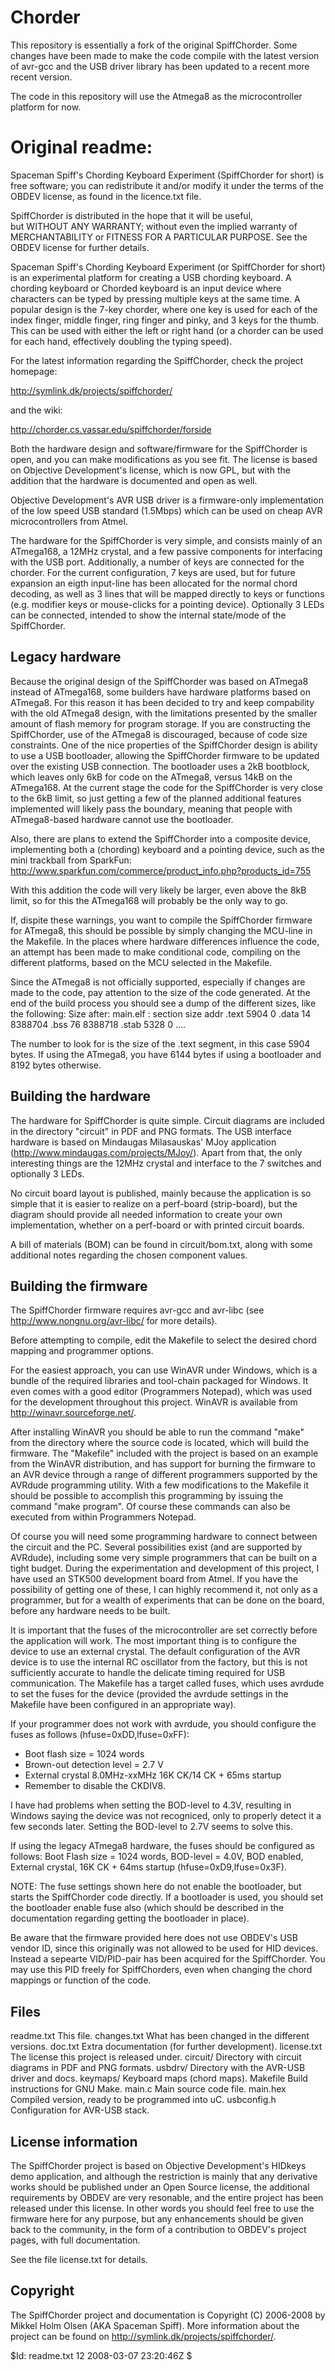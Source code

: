 Chorder
=======

This repository is essentially a fork of the original SpiffChorder. Some
changes have been made to make the code compile with the latest version
of avr-gcc and the USB driver library has been updated to a recent more
recent version.

The code in this repository will use the Atmega8 as the microcontroller
platform for now.

Original readme:
================

Spaceman Spiff's Chording Keyboard Experiment (SpiffChorder for 
short) is free software; you can redistribute it and/or modify 
it under the terms of the OBDEV license, as found in the 
licence.txt file.
                                                              
SpiffChorder is distributed in the hope that it will be useful,    
but WITHOUT ANY WARRANTY; without even the implied warranty of
MERCHANTABILITY or FITNESS FOR A PARTICULAR PURPOSE.  See the 
OBDEV license for further details.
                                                              
Spaceman Spiff's Chording Keyboard Experiment (or SpiffChorder for short)
is an experimental platform for creating a USB chording keyboard. A
chording keyboard or Chorded keyboard is an input device where characters
can be typed by pressing multiple keys at the same time. A popular design 
is the 7-key chorder, where one key is used for each of the index finger, 
middle finger, ring finger and pinky, and 3 keys for the thumb. This can 
be used with either the left or right hand (or a chorder can be used for 
each hand, effectively doubling the typing speed).

For the latest information regarding the SpiffChorder, check the 
project homepage:

  http://symlink.dk/projects/spiffchorder/

and the wiki:

  http://chorder.cs.vassar.edu/spiffchorder/forside

Both the hardware design and software/firmware for the SpiffChorder
is open, and you can make modifications as you see fit. The license is 
based on Objective Development's license, which is now GPL, but with 
the addition that the hardware is documented and open as well.

Objective Development's AVR USB driver is a firmware-only implementation 
of the low speed USB standard (1.5Mbps) which can be used on cheap AVR 
microcontrollers from Atmel.

The hardware for the SpiffChorder is very simple, and consists mainly of 
an ATmega168, a 12MHz crystal, and a few passive components for interfacing 
with the USB port. Additionally, a number of keys are connected for the
chorder. For the current configuration, 7 keys are used, but for future
expansion an eigth input-line has been allocated for the normal chord
decoding, as well as 3 lines that will be mapped directly to keys or
functions (e.g. modifier keys or mouse-clicks for a pointing device).
Optionally 3 LEDs can be connected, intended to show the internal
state/mode of the SpiffChorder.


Legacy hardware
---------------

Because the original design of the SpiffChorder was based on ATmega8
instead of ATmega168, some builders have hardware platforms based on
ATmega8. For this reason it has been decided to try and keep compability
with the old ATmega8 design, with the limitations presented by the
smaller amount of flash memory for program storage. If you are 
constructing the SpiffChorder, use of the ATmega8 is discouraged, because
of code size constraints. One of the nice properties of the SpiffChorder
design is ability to use a USB bootloader, allowing the SpiffChorder
firmware to be updated over the existing USB connection. The bootloader
uses a 2kB bootblock, which leaves only 6kB for code on the ATmega8,
versus 14kB on the ATmega168. At the current stage the code for the
SpiffChorder is very close to the 6kB limit, so just getting a few of 
the planned additional features implemented will likely pass the boundary,
meaning that people with ATmega8-based hardware cannot use the bootloader.

Also, there are plans to extend the SpiffChorder into a composite device,
implementing both a (chording) keyboard and a pointing device, such as the
mini trackball from SparkFun:
http://www.sparkfun.com/commerce/product_info.php?products_id=755

With this addition the code will very likely be larger, even above the
8kB limit, so for this the ATmega168 will probably be the only way to 
go.

If, dispite these warnings, you want to compile the SpiffChorder 
firmware for ATmega8, this should be possible by simply changing the
MCU-line in the Makefile. In the places where hardware differences
influence the code, an attempt has been made to make conditional
code, compiling on the different platforms, based on the MCU selected
in the Makefile.

Since the ATmega8 is not officially supported, especially if changes
are made to the code, pay attention to the size of the code generated.
At the end of the build process you should see a dump of the different
sizes, like the following:
Size after:
main.elf  :
section            size      addr
.text              5904         0
.data                14   8388704
.bss                 76   8388718
.stab              5328         0
....

The number to look for is the size of the .text segment, in this case
5904 bytes. If using the ATmega8, you have 6144 bytes if using a 
bootloader and 8192 bytes otherwise.


Building the hardware
---------------------

The hardware for SpiffChorder is quite simple. Circuit diagrams are
included in the directory "circuit" in PDF and PNG formats. The USB
interface hardware is based on Mindaugas Milasauskas' MJoy application
(http://www.mindaugas.com/projects/MJoy/). Apart from that, the only
interesting things are the 12MHz crystal and interface to the 7 switches
and optionally 3 LEDs.

No circuit board layout is published, mainly because the application
is so simple that it is easier to realize on a perf-board (strip-board),
but the diagram should provide all needed information to create your own
implementation, whether on a perf-board or with printed circuit boards.

A bill of materials (BOM) can be found in circuit/bom.txt, along with some
additional notes regarding the chosen component values.


Building the firmware
---------------------

The SpiffChorder firmware requires avr-gcc and avr-libc (see 
http://www.nongnu.org/avr-libc/ for more details).

Before attempting to compile, edit the Makefile to select the
desired chord mapping and programmer options.

For the easiest approach, you can use WinAVR under Windows, which is
a bundle of the required libraries and tool-chain packaged for
Windows. It even comes with a good editor (Programmers Notepad),
which was used for the development throughout this project.
WinAVR is available from http://winavr.sourceforge.net/.

After installing WinAVR you should be able to run the command
"make" from the directory where the source code is located, which
will build the firmware. The "Makefile" included with the project is
based on an example from the WinAVR distribution, and has support
for burning the firmware to an AVR device through a range of different
programmers supported by the AVRdude programming utility. With a few
modifications to the Makefile it should be possible to accomplish this
programming by issuing the command "make program". Of course these
commands can also be executed from within Programmers Notepad.

Of course you will need some programming hardware to connect between
the circuit and the PC. Several possibilities exist (and are supported
by AVRdude), including some very simple programmers that can be built
on a tight budget. During the experimentation and development of this
project, I have used an STK500 development board from Atmel. If you 
have the possibility of getting one of these, I can highly recommend it,
not only as a programmer, but for a wealth of experiments that can be
done on the board, before any hardware needs to be built.

It is important that the fuses of the microcontroller are set correctly
before the application will work. The most important thing is to configure
the device to use an external crystal. The default configuration of the 
AVR device is to use the internal RC oscillator from the factory, but
this is not sufficiently accurate to handle the delicate timing required 
for USB communication. The Makefile has a target called fuses, 
which uses avrdude to set the fuses for the device (provided the avrdude 
settings in the Makefile have been configured in an appropriate way).

If your programmer does not work with avrdude, you should configure the
fuses as follows (hfuse=0xDD,lfuse=0xFF):
  * Boot flash size = 1024 words
  * Brown-out detection level = 2.7 V
  * External crystal 8.0MHz-xxMHz 16K CK/14 CK + 65ms startup
  * Remember to disable the CKDIV8.

I have had problems when setting the BOD-level to 4.3V, resulting in
Windows saying the device was not recogniced, only to properly detect
it a few seconds later. Setting the BOD-level to 2.7V seems to solve
this.

If using the legacy ATmega8 hardware, the fuses should be configured
as follows: Boot Flash size = 1024 words, BOD-level = 4.0V, BOD enabled,
External crystal, 16K CK + 64ms startup (hfuse=0xD9,lfuse=0x3F).

NOTE: The fuse settings shown here do not enable the bootloader, but
starts the SpiffChorder code directly. If a bootloader is used, you
should set the bootloader enable fuse also (which should be described
in the documentation regarding getting the bootloader in place).

Be aware that the firmware provided here does not use OBDEV's USB 
vendor ID, since this originally was not allowed to be used for HID 
devices. Instead a sepearte VID/PID-pair has been acquired for the
SpiffChorder. You may use this PID freely for SpiffChorders, even
when changing the chord mappings or function of the code.


Files
-----
readme.txt              This file.
changes.txt             What has been changed in the different versions.
doc.txt                 Extra documentation (for further development).
license.txt             The license this project is released under.
circuit/                Directory with circuit diagrams in PDF and PNG formats.
usbdrv/                 Directory with the AVR-USB driver and docs.
keymaps/                Keyboard maps (chord maps).
Makefile                Build instructions for GNU Make.
main.c                  Main source code file.
main.hex                Compiled version, ready to be programmed into uC.
usbconfig.h             Configuration for AVR-USB stack.
                        


License information
-------------------

The SpiffChorder project is based on Objective Development's HIDkeys demo 
application, and although the restriction is mainly that any derivative
works should be published under an Open Source license, the additional
requirements by OBDEV are very resonable, and the entire project has
been released under this license. In other words you should feel free
to use the firmware here for any purpose, but any enhancements should
be given back to the community, in the form of a contribution to OBDEV's
project pages, with full documentation.

See the file license.txt for details.


Copyright
---------

The SpiffChorder project and documentation is Copyright (C) 2006-2008
by Mikkel Holm Olsen (AKA Spaceman Spiff). More information about the
project can be found on http://symlink.dk/projects/spiffchorder/.

$Id: readme.txt 12 2008-03-07 23:20:46Z  $
